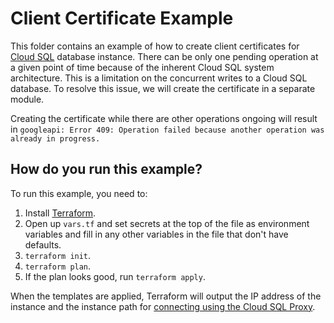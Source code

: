 # Client Certificate Example

This folder contains an example of how to create client certificates for [Cloud SQL](https://cloud.google.com/sql/) database instance. 
There can be only one pending operation at a given point of time because of the inherent Cloud SQL system architecture.
This is a limitation on the concurrent writes to a Cloud SQL database. To resolve this issue,
we will create the certificate in a separate module.

Creating the certificate while there are other operations ongoing will result in `googleapi: Error 409: Operation failed because another operation was already in progress.`


## How do you run this example?

To run this example, you need to:

1. Install [Terraform](https://www.terraform.io/).
1. Open up `vars.tf` and set secrets at the top of the file as environment variables and fill in any other variables in
   the file that don't have defaults. 
1. `terraform init`.
1. `terraform plan`.
1. If the plan looks good, run `terraform apply`.

When the templates are applied, Terraform will output the IP address of the instance and the instance path for [connecting using the Cloud SQL Proxy](https://cloud.google.com/sql/docs/mysql/connect-admin-proxy). 
